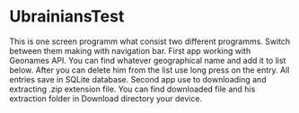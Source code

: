 # UbrainiansTest
This is one screen programm what consist two different programms. Switch between them making with navigation bar. 
First app working with Geonames API. You can find whatever geographical name and add it to list below. After you can delete him from the 
list use long press on the entry. All entries save in SQLite database. Second app use to downloading and extracting .zip extension file.
You can find downloaded file and his extraction folder in Download directory your device.
